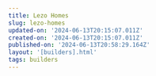 ```yaml
---
title: Lezo Homes
slug: lezo-homes
updated-on: '2024-06-13T20:15:07.011Z'
created-on: '2024-06-13T20:15:07.011Z'
published-on: '2024-06-13T20:58:29.164Z'
layout: '[builders].html'
tags: builders
---
```



